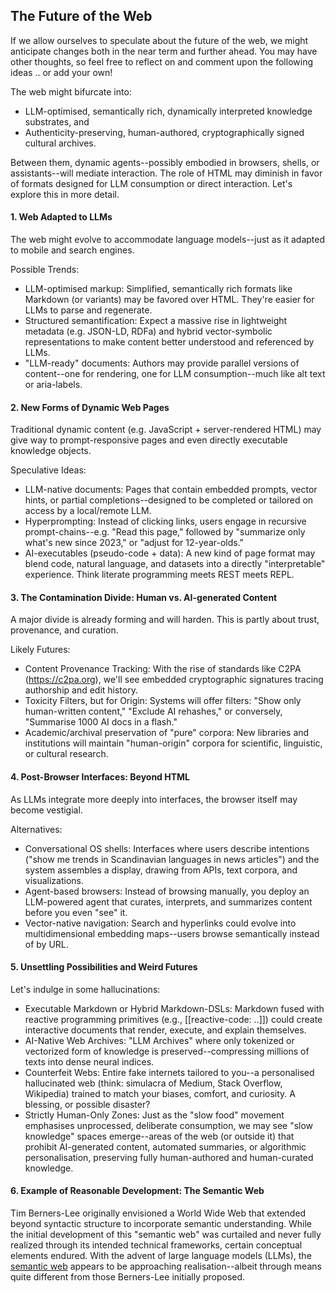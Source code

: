 
## The Future of the Web

If we allow ourselves to speculate about the future of the web, we might anticipate changes both in the
near term and further ahead. You may have other thoughts, so feel free to reflect on and comment upon
the following ideas .. or add your own!

The web might bifurcate into:
- LLM-optimised, semantically rich, dynamically interpreted knowledge substrates, and
- Authenticity-preserving, human-authored, cryptographically signed cultural archives.

Between them, dynamic agents--possibly embodied in browsers, shells, or assistants--will mediate interaction.
The role of HTML may diminish in favor of formats designed for LLM consumption or direct interaction.
Let's explore this in more detail.


#### 1. Web Adapted to LLMs

The web might evolve to accommodate language models--just as it adapted to mobile and search engines.

Possible Trends:
- LLM-optimised markup: Simplified, semantically rich formats like Markdown (or variants)
  may be favored over HTML. They're easier for LLMs to parse and regenerate.
- Structured semantification: Expect a massive rise in lightweight metadata (e.g. JSON-LD, RDFa)
  and hybrid vector-symbolic representations to make content better understood and referenced by LLMs.
- "LLM-ready" documents: Authors may provide parallel versions of content--one for rendering,
  one for LLM consumption--much like alt text or aria-labels.


#### 2. New Forms of Dynamic Web Pages

Traditional dynamic content (e.g. JavaScript + server-rendered HTML) may give way to prompt-responsive
pages and even directly executable knowledge objects.

Speculative Ideas:
- LLM-native documents: Pages that contain embedded prompts, vector hints, or partial completions--designed
  to be completed or tailored on access by a local/remote LLM.
- Hyperprompting: Instead of clicking links, users engage in recursive prompt-chains--e.g. "Read this page,"
  followed by "summarize only what's new since 2023," or "adjust for 12-year-olds."
- AI-executables (pseudo-code + data): A new kind of page format may blend code, natural language, and
  datasets into a directly "interpretable" experience. Think literate programming meets REST meets REPL.


#### 3. The Contamination Divide: Human vs. AI-generated Content

A major divide is already forming and will harden. This is partly about trust, provenance, and curation.

Likely Futures:
- Content Provenance Tracking: With the rise of standards like C2PA (https://c2pa.org), we'll see
  embedded cryptographic signatures tracing authorship and edit history.
- Toxicity Filters, but for Origin: Systems will offer filters: "Show only human-written content,"
  "Exclude AI rehashes," or conversely, "Summarise 1000 AI docs in a flash."
- Academic/archival preservation of "pure" corpora: New libraries and institutions will maintain
  "human-origin" corpora for scientific, linguistic, or cultural research.


#### 4. Post-Browser Interfaces: Beyond HTML

As LLMs integrate more deeply into interfaces, the browser itself may become vestigial.

Alternatives:
- Conversational OS shells: Interfaces where users describe intentions ("show me trends in Scandinavian
  languages in news articles") and the system assembles a display, drawing from APIs, text corpora,
  and visualizations.
- Agent-based browsers: Instead of browsing manually, you deploy an LLM-powered agent that curates,
  interprets, and summarizes content before you even "see" it.
- Vector-native navigation: Search and hyperlinks could evolve into multidimensional embedding
  maps--users browse semantically instead of by URL.


#### 5. Unsettling Possibilities and Weird Futures

Let's indulge in some hallucinations:
- Executable Markdown or Hybrid Markdown-DSLs: Markdown fused with reactive programming primitives
  (e.g., [[reactive-code: ..]]) could create interactive documents that render, execute, and explain themselves.
- AI-Native Web Archives: "LLM Archives" where only tokenized or vectorized form of knowledge is
  preserved--compressing millions of texts into dense neural indices.
- Counterfeit Webs: Entire fake internets tailored to you--a personalised hallucinated web (think:
  simulacra of Medium, Stack Overflow, Wikipedia) trained to match your biases, comfort, and curiosity.
  A blessing, or possible disaster?
- Strictly Human-Only Zones: Just as the "slow food" movement emphasises unprocessed, deliberate consumption,
  we may see "slow knowledge" spaces emerge--areas of the web (or outside it) that prohibit AI-generated content,
  automated summaries, or algorithmic personalisation, preserving fully human-authored and human-curated knowledge.


#### 6. Example of Reasonable Development: The Semantic Web

Tim Berners-Lee originally envisioned a World Wide Web that extended beyond syntactic structure to
incorporate semantic understanding. While the initial development of this "semantic web" was curtailed
and never fully realized through its intended technical frameworks, certain conceptual elements endured.
With the advent of large language models (LLMs), the [semantic web](./SEMANTICS.md) appears to be
approaching realisation--albeit through means quite different from those Berners-Lee initially proposed.


